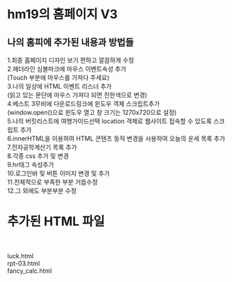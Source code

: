 # hm19의 홈페이지 V3
## 나의 홈피에 추가된 내용과 방법들

1.최종 홈페이지 디자인 보기 편하고 깔끔하게 수정<br>
2.헤더라인 심볼마크에 마우스 이벤트속성 추가<br>
 (Touch 부분에 마우스를 가져다 주세요)<br>
3.나의 일상에 HTML 이벤트 리스너 추가<br>
 (읽고 있는 문단에 마우스 가져다 되면 진한색으로 변경)<br>
4.베스트 3무비에 다운로드링크에 윈도우 객체 스크립트추가<br>
 (window.open()으로 윈도우 열고 창 크기는 1270x720으로 설정)<br>
5.나의 버킷리스트에 여행가이드선택 location 객체로 웹사이트 접속할 수 있도록 스크립트 추가<br>
6.innerHTML을 이용하여 HTML 콘텐츠 동적 변경을 사용하여 오늘의 운세 목록 추가<br>
7.전자공학계산기 목록 추가<br>
8.각종 css 추가 및 변경<br>
9.hr태그 속성추가<br>
10.로그인바 및 버튼 이미지 변경 및 추가<br>
11.전체적으로 부족한 부분 거듭수정<br>
12.그 외에도 부분부분 수정<br>

# 추가된 HTML 파일<br><br>

luck.html<br>
rpt-03.html<br>
fancy_calc.html<br>

